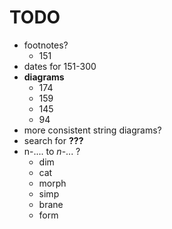 # TODO

- footnotes?
    + 151
- dates for 151-300
- **diagrams**
    + 174
    + 159
    + 145
    + 94
- more consistent string diagrams?
- search for **???**
- n-.... to $n$-... ?
    + dim
    + cat
    + morph
    + simp
    + brane
    + form